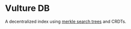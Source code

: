 # Vulture DB
A decentralized index using [merkle search trees](https://hal.inria.fr/hal-02303490/document) and CRDTs.
